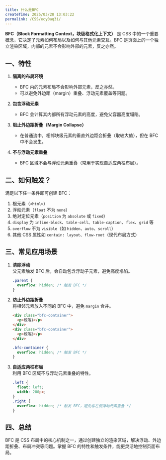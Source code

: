 ```yaml
---
title: 什么是BFC
createTime: 2025/03/28 13:03:22
permalink: /CSS/ecy0aq3i/
---
```


**BFC（Block Formatting Context，块级格式化上下文）** 是 CSS 中的一个重要概念，它决定了元素如何布局以及如何与其他元素交互。BFC 是页面上的一个独立渲染区域，内部的元素不会影响外部的元素，反之亦然。

## 一、特性

1. **隔离的布局环境**

   - BFC 内的元素布局不会影响外部元素，反之亦然。
   - 可以避免外边距（margin）重叠、浮动元素覆盖等问题。

2. **包含浮动元素**

   - BFC 会计算其内部所有浮动元素的高度，避免父容器高度塌陷。

3. **阻止外边距折叠（Margin Collapse）**

   - 在普通流中，相邻块级元素的垂直外边距会折叠（取较大值），但在 BFC 中不会发生。

4. **不与浮动元素重叠**
   - BFC 区域不会与浮动元素重叠（常用于实现自适应两栏布局）。

## 二、如何触发？

满足以下任一条件即可创建 BFC：

1. 根元素（`<html>`）
2. 浮动元素（`float` 不为 `none`）
3. 绝对定位元素（`position` 为 `absolute` 或 `fixed`）
4. `display` 为 `inline-block`、`table-cell`、`table-caption`、`flex`、`grid` 等
5. `overflow` 不为 `visible`（如 `hidden`、`auto`、`scroll`）
6. 其他 CSS 属性如 `contain: layout`、`flow-root`（现代布局方式）

## 三、常见应用场景

1. **清除浮动**  
   父元素触发 BFC 后，会自动包含浮动子元素，避免高度塌陷。

   ```css
   .parent {
     overflow: hidden; /* 触发 BFC */
   }
   ```

2. **防止外边距折叠**  
   将相邻元素放入不同的 BFC 中，避免 `margin` 合并。

   ```html
   <div class="bfc-container">
     <p>段落1</p>
   </div>
   <div class="bfc-container">
     <p>段落2</p>
   </div>
   ```

   ```css
   .bfc-container {
     overflow: hidden; /* 触发 BFC */
   }
   ```

3. **自适应两栏布局**  
   利用 BFC 区域不与浮动元素重叠的特性。
   ```css
   .left {
     float: left;
     width: 200px;
   }
   .right {
     overflow: hidden; /* 触发 BFC，避免与左侧浮动元素重叠 */
   }
   ```

## 四、总结

BFC 是 CSS 布局中的核心机制之一，通过创建独立的渲染区域，解决浮动、外边距折叠、布局冲突等问题。掌握 BFC 的特性和触发条件，能更灵活地控制页面布局。
